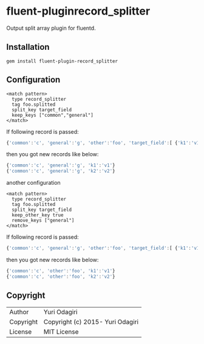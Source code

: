 fluent-pluginrecord_splitter
=====================

Output split array plugin for fluentd.

## Installation

```
gem install fluent-plugin-record_splitter
```

## Configuration

    <match pattern>
      type record_splitter
      tag foo.splitted
      split_key target_field
      keep_keys ["common","general"]
    </match>

If following record is passed:

```js
{'common':'c', 'general':'g', 'other':'foo', 'target_field':[ {'k1':'v1'}, {'k2':'v2'} ] }
```

then you got new records like below:

```js
{'common':'c', 'general':'g', 'k1':'v1'}
{'common':'c', 'general':'g', 'k2':'v2'}
```

another configuration

    <match pattern>
      type record_splitter
      tag foo.splitted
      split_key target_field
      keep_other_key true
      remove_keys ["general"]
    </match>

If following record is passed:

```js
{'common':'c', 'general':'g', 'other':'foo', 'target_field':[ {'k1':'v1'}, {'k2':'v2'} ] }
```

then you got new records like below:

```js
{'common':'c', 'other':'foo', 'k1':'v1'}
{'common':'c', 'other':'foo', 'k2':'v2'}
```

## Copyright

<table>
  <tr>
    <td>Author</td><td>Yuri Odagiri <ixixizko@gmail.com></td>
  </tr>
  <tr>
    <td>Copyright</td><td>Copyright (c) 2015- Yuri Odagiri</td>
  </tr>
  <tr>
    <td>License</td><td>MIT License</td>
  </tr>
</table>
